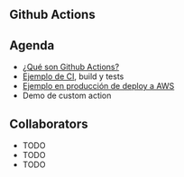 ## Github Actions

## Agenda

- [¿Qué son Github Actions?](https://github.com/features/actions)
- [Ejemplo de CI](https://github.com/rodrigojv/spring-boot-test-github-actions), build y tests
- [Ejemplo en producción de deploy a AWS](https://github.com/Asepy/fishswarm-frontend)
- Demo de custom action

## Collaborators

- TODO
- TODO
- TODO
